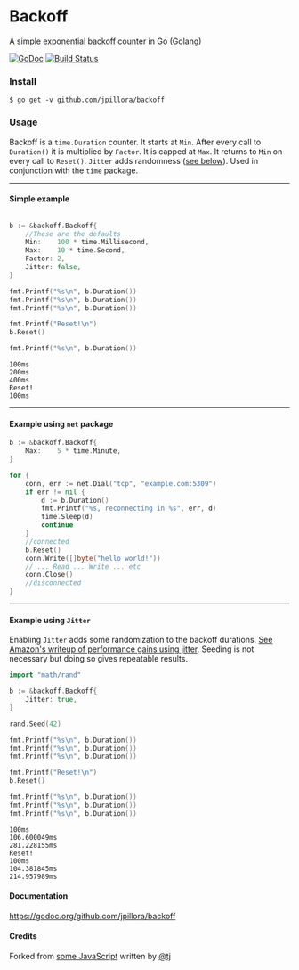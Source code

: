 # Backoff

A simple exponential backoff counter in Go (Golang)

[![GoDoc](https://godoc.org/github.com/jpillora/backoff?status.svg)](https://godoc.org/github.com/jpillora/backoff)
[![Build Status](https://github.com/jpillora/backoff/actions/workflows/build.yml/badge.svg)](https://github.com/jpillora/backoff/actions/workflows/build.yml)

### Install

```
$ go get -v github.com/jpillora/backoff
```

### Usage

Backoff is a `time.Duration` counter. It starts at `Min`. After every call to `Duration()` it is  multiplied by `Factor`. It is capped at `Max`. It returns to `Min` on every call to `Reset()`. `Jitter` adds randomness ([see below](#example-using-jitter)). Used in conjunction with the `time` package.

---

#### Simple example

``` go

b := &backoff.Backoff{
	//These are the defaults
	Min:    100 * time.Millisecond,
	Max:    10 * time.Second,
	Factor: 2,
	Jitter: false,
}

fmt.Printf("%s\n", b.Duration())
fmt.Printf("%s\n", b.Duration())
fmt.Printf("%s\n", b.Duration())

fmt.Printf("Reset!\n")
b.Reset()

fmt.Printf("%s\n", b.Duration())
```

```
100ms
200ms
400ms
Reset!
100ms
```

---

#### Example using `net` package

``` go
b := &backoff.Backoff{
    Max:    5 * time.Minute,
}

for {
	conn, err := net.Dial("tcp", "example.com:5309")
	if err != nil {
		d := b.Duration()
		fmt.Printf("%s, reconnecting in %s", err, d)
		time.Sleep(d)
		continue
	}
	//connected
	b.Reset()
	conn.Write([]byte("hello world!"))
	// ... Read ... Write ... etc
	conn.Close()
	//disconnected
}

```

---

#### Example using `Jitter`

Enabling `Jitter` adds some randomization to the backoff durations. [See Amazon's writeup of performance gains using jitter](http://www.awsarchitectureblog.com/2015/03/backoff.html). Seeding is not necessary but doing so gives repeatable results.

```go
import "math/rand"

b := &backoff.Backoff{
	Jitter: true,
}

rand.Seed(42)

fmt.Printf("%s\n", b.Duration())
fmt.Printf("%s\n", b.Duration())
fmt.Printf("%s\n", b.Duration())

fmt.Printf("Reset!\n")
b.Reset()

fmt.Printf("%s\n", b.Duration())
fmt.Printf("%s\n", b.Duration())
fmt.Printf("%s\n", b.Duration())
```

```
100ms
106.600049ms
281.228155ms
Reset!
100ms
104.381845ms
214.957989ms
```

#### Documentation

https://godoc.org/github.com/jpillora/backoff

#### Credits

Forked from [some JavaScript](https://github.com/segmentio/backo) written by [@tj](https://github.com/tj)
